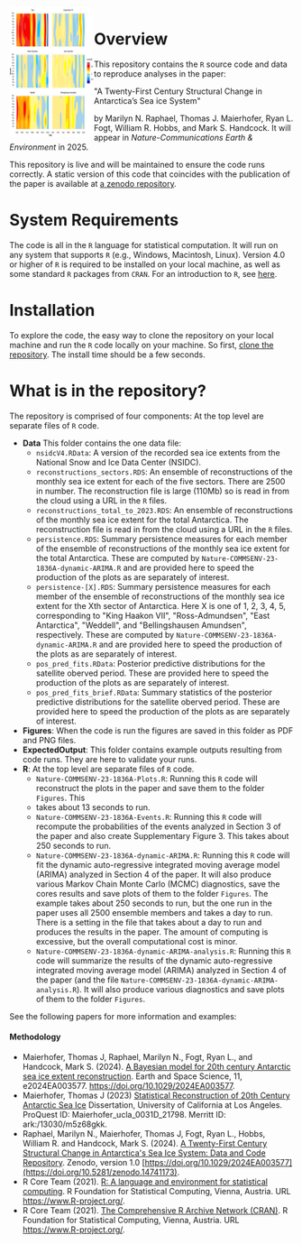 <img src="Figures/Fig2color-abs-with-legend_R2.png" align="left" width="150" height="230" alt="A21CSCASIS"/>

# Overview 
This repository contains the `R` source code and data to reproduce analyses in the paper:

"A Twenty-First Century Structural Change in Antarctica’s Sea ice System"

by Marilyn N. Raphael, Thomas J. Maierhofer, Ryan L. Fogt, William R. Hobbs, and Mark S. Handcock. It will appear in *Nature-Communications Earth & Environment* in 2025.

This repository is live and will be maintained to ensure the code runs correctly. A static version of this code that coincides with the publication of the paper is available at [a zenodo repository](https://doi.org/10.5281/zenodo.14741173).

# System Requirements
The code is all in the `R` language for statistical computation. It will run on any system that supports `R` (e.g., Windows, Macintosh, Linux).
Version 4.0 or higher of `R` is required to be installed on your
local machine, as well as some standard `R` packages from `CRAN`. For an introduction to `R`, see [here](https://www.r-project.org/). 

# Installation
To explore the code, the easy way to clone the repository on your local machine and run the `R` code locally on your machine.
So first, [clone the repository](https://docs.github.com/en/repositories/creating-and-managing-repositories/cloning-a-repository).
The install time should be a few seconds. 

# What is in the repository?
The repository is comprised of four components: At the top level are  separate files of `R` code.

* **Data** This folder contains the one data file:
   * `nsidcV4.RData`: A version of the recorded sea ice extents from the National Snow and Ice Data Center (NSIDC).
   * `reconstructions_sectors.RDS`: An ensemble of reconstructions of the monthly sea ice extent for each of the five sectors. There are 2500 in number. The reconstruction file is large (110Mb) so is read in from the cloud using a URL in the `R` files.
   * `reconstructions_total_to_2023.RDS`: An ensemble of reconstructions of the monthly sea ice extent for the total Antarctica. The reconstruction file is read in from the cloud using a URL in the `R` files.
   * `persistence.RDS`: Summary persistence measures for each member of the ensemble of reconstructions of the monthly sea ice extent for the total Antarctica. These are computed by `Nature-COMMSENV-23-1836A-dynamic-ARIMA.R` and are provided here to speed the production of the plots as are separately of interest.
   * `persistence-[X].RDS`: Summary persistence measures for each member of the ensemble of reconstructions of the monthly sea ice extent for the Xth sector of Antarctica. Here X is one of 1, 2, 3, 4, 5, corresponding to "King Haakon VII", "Ross-Admundsen", "East Antarctica", "Weddell", and "Bellingshausen Amundsen", respectively. These are computed by `Nature-COMMSENV-23-1836A-dynamic-ARIMA.R` and are provided here to speed the production of the plots as are separately of interest.
    * `pos_pred_fits.RData`: Posterior predictive distributions for the satellite oberved period. These are provided here to speed the production of the plots as are separately of interest.
    * `pos_pred_fits_brief.RData`: Summary statistics of the posterior predictive distributions for the satellite oberved period. These are provided here to speed the production of the plots as are separately of interest.
* **Figures**: When the code is run the figures are saved in this folder as PDF and PNG files.
* **ExpectedOutput**: This folder contains example outputs resulting from code runs. They are here to validate your runs.
* **R**:  At the top level are separate files of `R` code.
   * `Nature-COMMSENV-23-1836A-Plots.R`: Running this `R` code will reconstruct the plots in the paper and save them to the folder `Figures`. This
   * takes about 13 seconds to run.
   * `Nature-COMMSENV-23-1836A-Events.R`: Running this `R` code will recompute the probabilities of the events analyzed in Section 3 of the paper and also create Supplementary Figure 3. This takes about 250 seconds to run.
   * `Nature-COMMSENV-23-1836A-dynamic-ARIMA.R`: Running this `R` code will fit the dynamic auto-regressive integrated moving average model (ARIMA) analyzed in Section 4 of the paper. It will also produce various Markov Chain Monte Carlo (MCMC) diagnostics, save the cores results and save plots of them to the folder `Figures`. The example takes about 250 seconds to run, but the one run in the paper uses all 2500 ensemble members and takes a day to run. There is a setting in the file that takes about a day to run and produces the results in the paper. The amount of computing is excessive, but the overall computational cost is minor.
   * `Nature-COMMSENV-23-1836A-dynamic-ARIMA-analysis.R`: Running this `R` code will summarize the results of the dynamic auto-regressive integrated moving average model (ARIMA) analyzed in Section 4 of the paper (and the file `Nature-COMMSENV-23-1836A-dynamic-ARIMA-analysis.R`). It will also produce various diagnostics and save plots of them to the folder `Figures`.

See the following papers for more information and examples:

#### Methodology

* Maierhofer, Thomas J, Raphael, Marilyn N., Fogt, Ryan L., and Handcock, Mark S. (2024). [A Bayesian model for 20th century Antarctic sea ice extent reconstruction](https://doi.org/10.1029/2024EA003577). Earth and Space Science, 11, e2024EA003577. https://doi.org/10.1029/2024EA003577.
* Maierhofer, Thomas J (2023) [Statistical Reconstruction of 20th Century Antarctic Sea Ice](https://escholarship.org/uc/item/33m3c3mn)
  Dissertation, University of California at Los Angeles. ProQuest ID: Maierhofer_ucla_0031D_21798. Merritt ID: ark:/13030/m5z68gkk.
* Raphael, Marilyn N., Maierhofer, Thomas J, Fogt, Ryan L., Hobbs, William R. and Handcock, Mark S. (2024). [A Twenty-First Century Structural Change in Antarctica's Sea Ice System: Data and Code Repository](https://doi.org/10.5281/zenodo.14741173). Zenodo, version 1.0 [https://doi.org/10.1029/2024EA003577](https://doi.org/10.5281/zenodo.14741173).
* R Core Team (2021). [R: A language and environment for statistical computing](https://www.R-project.org/). R Foundation for Statistical Computing, Vienna, Austria. URL https://www.R-project.org/.
* R Core Team (2021). [The Comprehensive R Archive Network (CRAN)](https://www.R-project.org/). R Foundation for Statistical Computing, Vienna, Austria. URL https://www.R-project.org/.
